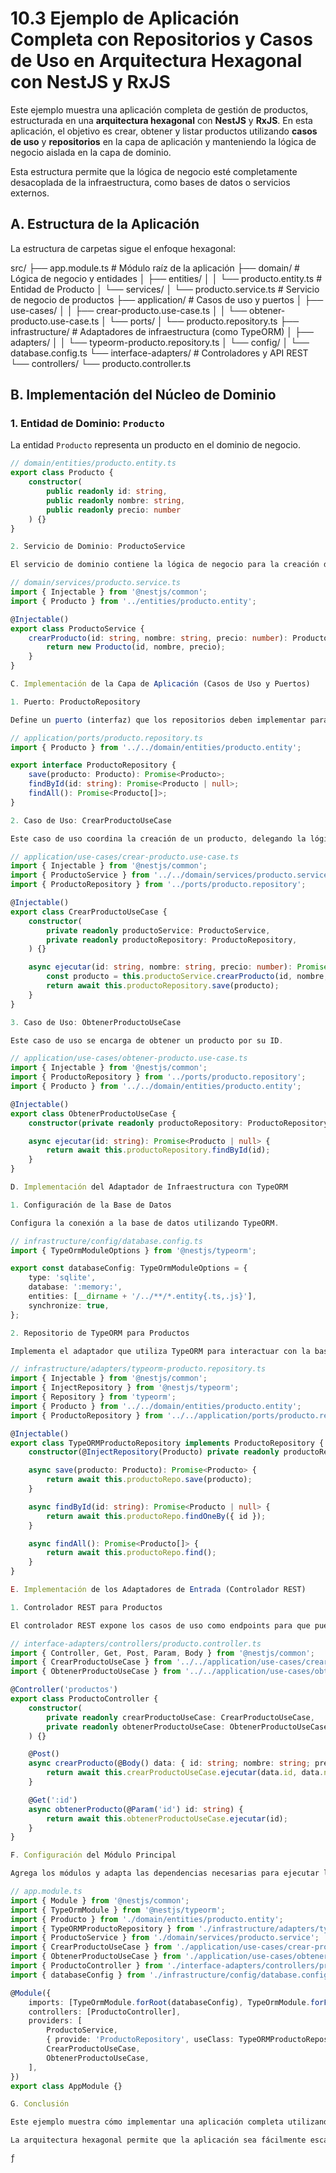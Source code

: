 # 10.3 Ejemplo de Aplicación Completa con Repositorios y Casos de Uso en Arquitectura Hexagonal con NestJS y RxJS

Este ejemplo muestra una aplicación completa de gestión de productos, estructurada en una **arquitectura hexagonal** con **NestJS** y **RxJS**. En esta aplicación, el objetivo es crear, obtener y listar productos utilizando **casos de uso** y **repositorios** en la capa de aplicación y manteniendo la lógica de negocio aislada en la capa de dominio.

Esta estructura permite que la lógica de negocio esté completamente desacoplada de la infraestructura, como bases de datos o servicios externos.

## A. Estructura de la Aplicación

La estructura de carpetas sigue el enfoque hexagonal:

src/
├── app.module.ts              # Módulo raíz de la aplicación
├── domain/                    # Lógica de negocio y entidades
│   ├── entities/
│   │   └── producto.entity.ts # Entidad de Producto
│   └── services/
│       └── producto.service.ts # Servicio de negocio de productos
├── application/               # Casos de uso y puertos
│   ├── use-cases/
│   │   ├── crear-producto.use-case.ts
│   │   └── obtener-producto.use-case.ts
│   └── ports/
│       └── producto.repository.ts
├── infrastructure/            # Adaptadores de infraestructura (como TypeORM)
│   ├── adapters/
│   │   └── typeorm-producto.repository.ts
│   └── config/
│       └── database.config.ts
└── interface-adapters/        # Controladores y API REST
└── controllers/
└── producto.controller.ts

## B. Implementación del Núcleo de Dominio

### 1. Entidad de Dominio: `Producto`

La entidad `Producto` representa un producto en el dominio de negocio.

```typescript
// domain/entities/producto.entity.ts
export class Producto {
    constructor(
        public readonly id: string,
        public readonly nombre: string,
        public readonly precio: number
    ) {}
}

2. Servicio de Dominio: ProductoService

El servicio de dominio contiene la lógica de negocio para la creación de productos. Este servicio es independiente de la infraestructura y maneja la lógica de negocio principal.

// domain/services/producto.service.ts
import { Injectable } from '@nestjs/common';
import { Producto } from '../entities/producto.entity';

@Injectable()
export class ProductoService {
    crearProducto(id: string, nombre: string, precio: number): Producto {
        return new Producto(id, nombre, precio);
    }
}

C. Implementación de la Capa de Aplicación (Casos de Uso y Puertos)

1. Puerto: ProductoRepository

Define un puerto (interfaz) que los repositorios deben implementar para cumplir con los requisitos de la capa de aplicación.

// application/ports/producto.repository.ts
import { Producto } from '../../domain/entities/producto.entity';

export interface ProductoRepository {
    save(producto: Producto): Promise<Producto>;
    findById(id: string): Promise<Producto | null>;
    findAll(): Promise<Producto[]>;
}

2. Caso de Uso: CrearProductoUseCase

Este caso de uso coordina la creación de un producto, delegando la lógica de negocio al ProductoService y la persistencia al ProductoRepository.

// application/use-cases/crear-producto.use-case.ts
import { Injectable } from '@nestjs/common';
import { ProductoService } from '../../domain/services/producto.service';
import { ProductoRepository } from '../ports/producto.repository';

@Injectable()
export class CrearProductoUseCase {
    constructor(
        private readonly productoService: ProductoService,
        private readonly productoRepository: ProductoRepository,
    ) {}

    async ejecutar(id: string, nombre: string, precio: number): Promise<Producto> {
        const producto = this.productoService.crearProducto(id, nombre, precio);
        return await this.productoRepository.save(producto);
    }
}

3. Caso de Uso: ObtenerProductoUseCase

Este caso de uso se encarga de obtener un producto por su ID.

// application/use-cases/obtener-producto.use-case.ts
import { Injectable } from '@nestjs/common';
import { ProductoRepository } from '../ports/producto.repository';
import { Producto } from '../../domain/entities/producto.entity';

@Injectable()
export class ObtenerProductoUseCase {
    constructor(private readonly productoRepository: ProductoRepository) {}

    async ejecutar(id: string): Promise<Producto | null> {
        return await this.productoRepository.findById(id);
    }
}

D. Implementación del Adaptador de Infraestructura con TypeORM

1. Configuración de la Base de Datos

Configura la conexión a la base de datos utilizando TypeORM.

// infrastructure/config/database.config.ts
import { TypeOrmModuleOptions } from '@nestjs/typeorm';

export const databaseConfig: TypeOrmModuleOptions = {
    type: 'sqlite',
    database: ':memory:',
    entities: [__dirname + '/../**/*.entity{.ts,.js}'],
    synchronize: true,
};

2. Repositorio de TypeORM para Productos

Implementa el adaptador que utiliza TypeORM para interactuar con la base de datos, cumpliendo con el contrato definido por el puerto ProductoRepository.

// infrastructure/adapters/typeorm-producto.repository.ts
import { Injectable } from '@nestjs/common';
import { InjectRepository } from '@nestjs/typeorm';
import { Repository } from 'typeorm';
import { Producto } from '../../domain/entities/producto.entity';
import { ProductoRepository } from '../../application/ports/producto.repository';

@Injectable()
export class TypeORMProductoRepository implements ProductoRepository {
    constructor(@InjectRepository(Producto) private readonly productoRepo: Repository<Producto>) {}

    async save(producto: Producto): Promise<Producto> {
        return await this.productoRepo.save(producto);
    }

    async findById(id: string): Promise<Producto | null> {
        return await this.productoRepo.findOneBy({ id });
    }

    async findAll(): Promise<Producto[]> {
        return await this.productoRepo.find();
    }
}

E. Implementación de los Adaptadores de Entrada (Controlador REST)

1. Controlador REST para Productos

El controlador REST expone los casos de uso como endpoints para que puedan ser consumidos por clientes externos.

// interface-adapters/controllers/producto.controller.ts
import { Controller, Get, Post, Param, Body } from '@nestjs/common';
import { CrearProductoUseCase } from '../../application/use-cases/crear-producto.use-case';
import { ObtenerProductoUseCase } from '../../application/use-cases/obtener-producto.use-case';

@Controller('productos')
export class ProductoController {
    constructor(
        private readonly crearProductoUseCase: CrearProductoUseCase,
        private readonly obtenerProductoUseCase: ObtenerProductoUseCase,
    ) {}

    @Post()
    async crearProducto(@Body() data: { id: string; nombre: string; precio: number }) {
        return await this.crearProductoUseCase.ejecutar(data.id, data.nombre, data.precio);
    }

    @Get(':id')
    async obtenerProducto(@Param('id') id: string) {
        return await this.obtenerProductoUseCase.ejecutar(id);
    }
}

F. Configuración del Módulo Principal

Agrega los módulos y adapta las dependencias necesarias para ejecutar la aplicación.

// app.module.ts
import { Module } from '@nestjs/common';
import { TypeOrmModule } from '@nestjs/typeorm';
import { Producto } from './domain/entities/producto.entity';
import { TypeORMProductoRepository } from './infrastructure/adapters/typeorm-producto.repository';
import { ProductoService } from './domain/services/producto.service';
import { CrearProductoUseCase } from './application/use-cases/crear-producto.use-case';
import { ObtenerProductoUseCase } from './application/use-cases/obtener-producto.use-case';
import { ProductoController } from './interface-adapters/controllers/producto.controller';
import { databaseConfig } from './infrastructure/config/database.config';

@Module({
    imports: [TypeOrmModule.forRoot(databaseConfig), TypeOrmModule.forFeature([Producto])],
    controllers: [ProductoController],
    providers: [
        ProductoService,
        { provide: 'ProductoRepository', useClass: TypeORMProductoRepository },
        CrearProductoUseCase,
        ObtenerProductoUseCase,
    ],
})
export class AppModule {}

G. Conclusión

Este ejemplo muestra cómo implementar una aplicación completa utilizando una arquitectura hexagonal en NestJS con RxJS opcional para la gestión de eventos o flujos asíncronos. La aplicación se estructura en capas, manteniendo la lógica de negocio aislada del acceso a la infraestructura y exponiendo casos de uso claros a través de un controlador REST.

La arquitectura hexagonal permite que la aplicación sea fácilmente escalable y adaptable, haciendo posible cambiar la infraestructura (como el sistema de almacenamiento) sin modificar el núcleo del negocio. Esto resulta en una aplicación modular, fácil de mantener y extensible.

ƒ